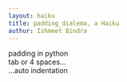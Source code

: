 ```yaml
---
layout: haiku
title: padding_dialema, a Haiku
authur: Ishmeet Bindra
---
```


padding in python<br>
tab or 4 spaces...<br>
...auto indentation<br>
